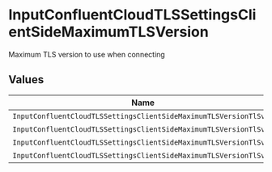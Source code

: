 # InputConfluentCloudTLSSettingsClientSideMaximumTLSVersion

Maximum TLS version to use when connecting


## Values

| Name                                                              | Value                                                             |
| ----------------------------------------------------------------- | ----------------------------------------------------------------- |
| `InputConfluentCloudTLSSettingsClientSideMaximumTLSVersionTlSv1`  | TLSv1                                                             |
| `InputConfluentCloudTLSSettingsClientSideMaximumTLSVersionTlSv11` | TLSv1.1                                                           |
| `InputConfluentCloudTLSSettingsClientSideMaximumTLSVersionTlSv12` | TLSv1.2                                                           |
| `InputConfluentCloudTLSSettingsClientSideMaximumTLSVersionTlSv13` | TLSv1.3                                                           |